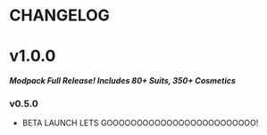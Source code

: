 # CHANGELOG

# v1.0.0
***Modpack Full Release! Includes 80+ Suits, 350+ Cosmetics***

### v0.5.0
- BETA LAUNCH LETS GOOOOOOOOOOOOOOOOOOOOOOOOO!

